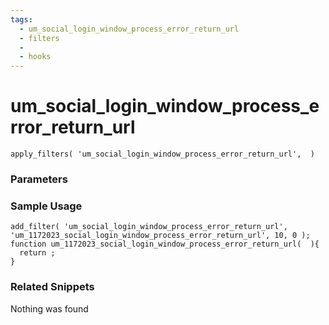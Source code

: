 ```yaml
---
tags: 
  - um_social_login_window_process_error_return_url
  - filters
  - 
  - hooks
---
```

# um\_social\_login\_window\_process\_error\_return\_url

``` php:no-line-numbers
apply_filters( 'um_social_login_window_process_error_return_url',  )
```
<div class='hook-sep'></div>

### Parameters

<div class='hook-sep'></div>



### Sample Usage

``` php:no-line-numbers
add_filter( 'um_social_login_window_process_error_return_url', 'um_1172023_social_login_window_process_error_return_url', 10, 0 );
function um_1172023_social_login_window_process_error_return_url(  ){
  return ;
}
```
<div class='hook-sep'></div>



### Related Snippets

Nothing was found

